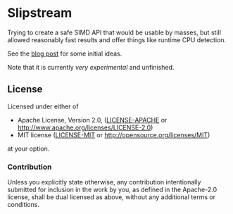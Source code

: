 # Slipstream

Trying to create a safe SIMD API that would be usable by masses, but still
allowed reasonably fast results and offer things like runtime CPU detection.

See the [blog post](https://vorner.github.io/2020/05/08/simd-library-plans.html)
for some initial ideas.

Note that it is currently *very experimental* and unfinished.

## License

Licensed under either of

 * Apache License, Version 2.0, ([LICENSE-APACHE](LICENSE-APACHE) or http://www.apache.org/licenses/LICENSE-2.0)
 * MIT license ([LICENSE-MIT](LICENSE-MIT) or http://opensource.org/licenses/MIT)

at your option.

### Contribution

Unless you explicitly state otherwise, any contribution intentionally
submitted for inclusion in the work by you, as defined in the Apache-2.0
license, shall be dual licensed as above, without any additional terms
or conditions.
